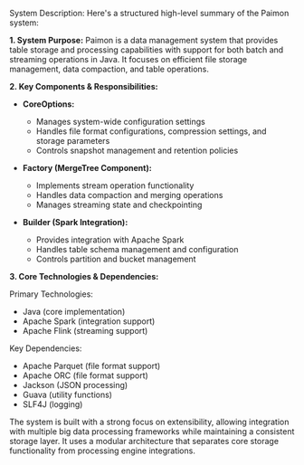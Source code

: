 System Description: Here's a structured high-level summary of the Paimon system:

**1. System Purpose:**
Paimon is a data management system that provides table storage and processing capabilities with support for both batch and streaming operations in Java. It focuses on efficient file storage management, data compaction, and table operations.

**2. Key Components & Responsibilities:**

- **CoreOptions:**
  - Manages system-wide configuration settings
  - Handles file format configurations, compression settings, and storage parameters
  - Controls snapshot management and retention policies

- **Factory (MergeTree Component):**
  - Implements stream operation functionality
  - Handles data compaction and merging operations
  - Manages streaming state and checkpointing

- **Builder (Spark Integration):**
  - Provides integration with Apache Spark
  - Handles table schema management and configuration
  - Controls partition and bucket management

**3. Core Technologies & Dependencies:**

Primary Technologies:
- Java (core implementation)
- Apache Spark (integration support)
- Apache Flink (streaming support)

Key Dependencies:
- Apache Parquet (file format support)
- Apache ORC (file format support)
- Jackson (JSON processing)
- Guava (utility functions)
- SLF4J (logging)

The system is built with a strong focus on extensibility, allowing integration with multiple big data processing frameworks while maintaining a consistent storage layer. It uses a modular architecture that separates core storage functionality from processing engine integrations.